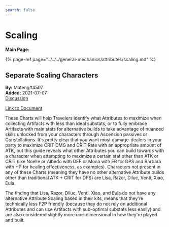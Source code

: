 ```yaml
---
search: false
---
```


# Scaling

**Main Page:**

{% page-ref page="../../../general-mechanics/attributes/scaling.md" %}

## Separate Scaling Characters

**By:** Mateng\#4507  
**Added:** 2021-07-07  
[Discussion](https://tickettool.xyz/direct?url=https://cdn.discordapp.com/attachments/847605896133738536/858800978111627274/transcript-separate-scaling-characters.html)

[Link to Document](https://docs.google.com/spreadsheets/d/1y4O_AAd0bvBm40E9TFeAhxF72AHiT0O9wsm8omJ7ASE/edit?usp=sharing)

These Charts will help Travelers identify what Attributes to maximize when collecting Artifacts with less than ideal substats, or to fully embrace Artifacts with main stats for alternative builds to take advantage of nuanced skills unlocked from your characters through Ascension passives or Constellations. It's pretty clear that you want most damage-dealers in your party to maximize CRIT DMG and CRIT Rate with an appropriate amount of ATK, but this guide reveals what other Attributes you can build towards with a character when attempting to maximize a certain stat other than ATK or CRIT (like Noelle or Albedo with DEF or Mona with ER for DPS and Barbara with HP for healing effectiveness, as examples). Characters not present in any of these Charts (meaning they have no other alternative Attribute builds other than traditional ATK + CRIT for DPS) are Lisa, Razor, Diluc, Venti, Xiao, Eula.

The finding that Lisa, Razor, Diluc, Venti, Xiao, and Eula do not have any alternative Attribute Scaling based in their kits, means that they're technically less F2P friendly (because they do not rely on additional Attributes and can use Artifacts with sub-optimal substats less easily) and are also considered slightly more one-dimensional in how they're played and built.